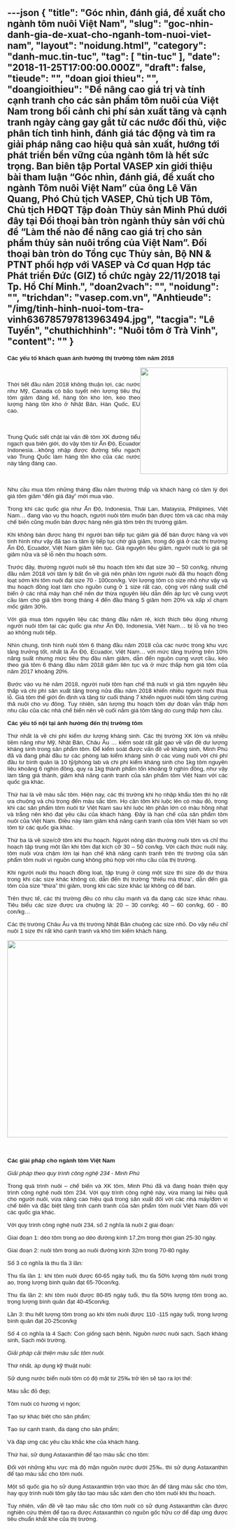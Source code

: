 ---json
{
    "title": "Góc nhìn, đánh giá, đề xuất cho ngành tôm nuôi Việt Nam",
    "slug": "goc-nhin-danh-gia-de-xuat-cho-nganh-tom-nuoi-viet-nam",
    "layout": "noidung.html",
    "category": "danh-muc.tin-tuc",
    "tag": [
        "tin-tuc"
    ],
    "date": "2018-11-25T17:00:00.000Z",
    "draft": false,
    "tieude": "",
    "doan gioi thieu": "",
    "doangioithieu": "Để nâng cao giá trị và tính cạnh tranh cho các sản phẩm tôm nuôi của Việt Nam trong bối cảnh chi phí sản xuất tăng và cạnh tranh ngày càng gay gắt từ các nước đối thủ, việc phân tích tình hình, đánh giá tác động và tìm ra giải pháp nâng cao hiệu quả sản xuất, hướng tới phát triển bền vững của ngành tôm là hết sức trọng. Ban biên tập Portal VASEP xin giới thiệu bài tham luận “Góc nhìn, đánh giá, đề xuất cho ngành Tôm nuôi Việt Nam” của ông Lê Văn Quang, Phó Chủ tịch VASEP, Chủ tịch UB Tôm, Chủ tịch HĐQT Tập đoàn Thủy sản Minh Phú dưới đây tại Đối thoại bàn tròn ngành thủy sản với chủ đề “Làm thế nào để nâng cao giá trị cho sản phẩm thủy sản nuôi trồng của Việt Nam”. Đối thoại bàn tròn do Tổng cục Thủy sản, Bộ NN & PTNT phối hợp với VASEP và Cơ quan Hợp tác Phát triển Đức (GIZ) tổ chức ngày 22/11/2018 tại Tp. Hồ Chí Minh.",
    "doan2vach": "",
    "noidung": "",
    "trichdan": "vasep.com.vn",
    "Anhtieude": "/img/tinh-hinh-nuoi-tom-tra-vinh636785797813963494.jpg",
    "tacgia": "Lê Tuyến",
    "chuthichhinh": "Nuôi tôm ở Trà Vinh",
    "__content__": ""
}
---
<p style="margin-left:0in; margin-right:0in; text-align:justify"><span style="font-size:13px"><span style="color:#1b1b1b"><span style="font-family:Arial"><span style="background-color:#ffffff"><strong><span style="font-size:10pt">C&aacute;c yếu tố kh&aacute;ch quan ảnh hưởng thị trường t&ocirc;m năm 2018</span></strong></span></span></span></span></p>

<p style="margin-left:0in; margin-right:0in; text-align:justify"><span style="font-size:13px"><span style="color:#1b1b1b"><span style="font-family:Arial"><span style="background-color:#ffffff"><img alt="" src="http://vasep.com.vn/Uploads/image/PublicFile/image/Thu/vf18/HT2/Mr%20quang.jpg" style="float:right; height:243px; width:200px" /></span></span></span></span></p>

<p style="margin-left:0in; margin-right:0in; text-align:justify">&nbsp;</p>

<p style="margin-left:0in; margin-right:0in; text-align:justify"><span style="font-size:13px"><span style="color:#1b1b1b"><span style="font-family:Arial"><span style="background-color:#ffffff"><span style="font-size:10pt">Thời tiết đầu năm 2018 kh&ocirc;ng thuận lợi, c&aacute;c nước như Mỹ, Canada c&oacute; b&atilde;o tuyết n&ecirc;n lượng ti&ecirc;u thụ t&ocirc;m giảm đ&aacute;ng kể, h&agrave;ng tồn kho lớn, k&eacute;o theo lượng h&agrave;ng tồn kho ở Nhật Bản, H&agrave;n Quốc, EU cao.</span></span></span></span></span></p>

<p style="margin-left:0in; margin-right:0in; text-align:justify">&nbsp;</p>

<p style="margin-left:0in; margin-right:0in; text-align:justify"><span style="font-size:13px"><span style="color:#1b1b1b"><span style="font-family:Arial"><span style="background-color:#ffffff"><span style="font-size:10pt">Trung Quốc siết chặt lại vấn đề t&ocirc;m XK đường tiểu ngạch qua bi&ecirc;n giới, do vậy t&ocirc;m từ Ấn Độ, Ecuador Indonesia&hellip;kh&ocirc;ng nhập được đường tiểu ngạch v&agrave;o Trung Quốc l&agrave;m h&agrave;ng tồn kho của c&aacute;c nước n&agrave;y tăng đ&aacute;ng cao.</span></span></span></span></span></p>

<p style="margin-left:0in; margin-right:0in; text-align:justify">&nbsp;</p>

<p style="margin-left:0in; margin-right:0in; text-align:justify"><span style="font-size:13px"><span style="color:#1b1b1b"><span style="font-family:Arial"><span style="background-color:#ffffff"><span style="font-size:10pt">Nhu cầu mua t&ocirc;m những th&aacute;ng đầu năm thường thấp v&agrave; kh&aacute;ch h&agrave;ng c&oacute; t&acirc;m l&yacute; đợi gi&aacute; t&ocirc;m giảm &ldquo;đến gi&aacute; đ&aacute;y&rdquo; mới mua v&agrave;o.</span></span></span></span></span></p>

<p style="margin-left:0in; margin-right:0in; text-align:justify"><span style="font-size:13px"><span style="color:#1b1b1b"><span style="font-family:Arial"><span style="background-color:#ffffff"><span style="font-size:10pt">Trong khi c&aacute;c quốc gia như Ấn Độ, Indonesia, Th&aacute;i Lan, Malaysia, Philipines, Việt Nam&hellip; đang v&agrave;o vụ thu hoạch, người nu&ocirc;i t&ocirc;m muốn b&aacute;n được t&ocirc;m v&agrave; c&aacute;c nh&agrave; m&aacute;y chế biến cũng muốn b&aacute;n được h&agrave;ng n&ecirc;n gi&aacute; t&ocirc;m tr&ecirc;n thị trường giảm.</span></span></span></span></span></p>

<p style="margin-left:0in; margin-right:0in; text-align:justify"><span style="font-size:13px"><span style="color:#1b1b1b"><span style="font-family:Arial"><span style="background-color:#ffffff"><span style="font-size:10pt">Khi kh&ocirc;ng b&aacute;n được h&agrave;ng th&igrave; người b&aacute;n tiếp tục giảm gi&aacute; để b&aacute;n được h&agrave;ng v&agrave; với t&igrave;nh h&igrave;nh như vậy đ&atilde; tạo ra t&acirc;m l&yacute; tiếp tục chờ gi&aacute; giảm, trong đ&oacute; gi&aacute; ở c&aacute;c thị trường Ấn Độ, Ecuador, Việt Nam giảm li&ecirc;n tục. Gi&aacute; nguy&ecirc;n liệu giảm, người nu&ocirc;i lo gi&aacute; sẽ giảm nữa v&agrave; sẽ lỗ n&ecirc;n thu hoạch sớm.</span></span></span></span></span></p>

<p style="margin-left:0in; margin-right:0in; text-align:justify"><span style="font-size:13px"><span style="color:#1b1b1b"><span style="font-family:Arial"><span style="background-color:#ffffff"><span style="font-size:10pt">Trước đ&acirc;y, thường người nu&ocirc;i sẽ thu hoạch t&ocirc;m khi đạt size 30 &ndash; 50 con/kg, nhưng đầu năm 2018 với t&acirc;m l&yacute; bất ổn về gi&aacute; n&ecirc;n phần lớn người nu&ocirc;i đ&atilde; thu hoạch đồng loạt sớm khi t&ocirc;m nu&ocirc;i đạt size 70 - 100con/kg. Với lượng t&ocirc;m c&oacute; size nhỏ như vậy v&agrave; thu hoạch đồng loạt l&agrave;m cho nguồn cung ở 1 size rất cao, cộng với năng suất chế biến ở c&aacute;c nh&agrave; m&aacute;y hạn chế n&ecirc;n dư thừa nguy&ecirc;n liệu dẫn đến &aacute;p lực về cung vượt cầu l&agrave;m cho gi&aacute; t&ocirc;m trong th&aacute;ng 4 đến đầu th&aacute;ng 5 giảm hơn 20% v&agrave; xấp xỉ chạm mốc giảm 30%.</span></span></span></span></span></p>

<p style="margin-left:0in; margin-right:0in; text-align:justify"><span style="font-size:13px"><span style="color:#1b1b1b"><span style="font-family:Arial"><span style="background-color:#ffffff"><span style="font-size:10pt">Với gi&aacute; mua t&ocirc;m nguy&ecirc;n liệu c&aacute;c th&aacute;ng đầu năm rẻ, k&iacute;ch th&iacute;ch ti&ecirc;u d&ugrave;ng nhưng người nu&ocirc;i t&ocirc;m tại c&aacute;c quốc gia như Ấn Độ, Indonesia, Việt Nam&hellip; bị lỗ v&agrave; họ treo ao kh&ocirc;ng nu&ocirc;i tiếp.</span></span></span></span></span></p>

<p style="margin-left:0in; margin-right:0in; text-align:justify"><span style="font-size:13px"><span style="color:#1b1b1b"><span style="font-family:Arial"><span style="background-color:#ffffff"><span style="font-size:10pt">Nh&igrave;n chung, t&igrave;nh h&igrave;nh nu&ocirc;i t&ocirc;m 6 th&aacute;ng đầu năm 2018 của c&aacute;c nước trong khu vực tăng trưởng tốt, nhất l&agrave; Ấn Độ, Ecuador, Việt Nam&hellip; với mức tăng trưởng tr&ecirc;n 10% năng suất nhưng mức ti&ecirc;u thụ đầu năm giảm, dẫn đến nguồn cung vượt cầu, k&eacute;o theo gi&aacute; t&ocirc;m 6 th&aacute;ng đầu năm 2018 giảm li&ecirc;n tục v&agrave; ở mức thấp hơn gi&aacute; t&ocirc;m của năm 2017 khoảng 20%.</span></span></span></span></span></p>

<p style="margin-left:0in; margin-right:0in; text-align:justify"><span style="font-size:13px"><span style="color:#1b1b1b"><span style="font-family:Arial"><span style="background-color:#ffffff"><span style="font-size:10pt">Bước v&agrave;o vụ h&egrave; năm 2018, người nu&ocirc;i t&ocirc;m hạn chế thả nu&ocirc;i v&igrave; gi&aacute; t&ocirc;m nguy&ecirc;n liệu thấp v&agrave; chi ph&iacute; sản xuất tăng trong nửa đầu năm 2018 khiến nhiều người nu&ocirc;i thua lỗ. Gi&aacute; t&ocirc;m thế giới ổn định v&agrave; tăng từ cuối th&aacute;ng 7 khiến người nu&ocirc;i t&ocirc;m tăng cường thả nu&ocirc;i cho vụ đ&ocirc;ng. Tuy nhi&ecirc;n, sản lượng thu hoạch t&ocirc;m dự đo&aacute;n vẫn thấp hơn nhu cầu của c&aacute;c nh&agrave; chế biến n&ecirc;n về cuối năm gi&aacute; t&ocirc;m tăng do cung thấp hơn cầu.</span></span></span></span></span></p>

<p style="margin-left:0in; margin-right:0in; text-align:justify"><span style="font-size:13px"><span style="color:#1b1b1b"><span style="font-family:Arial"><span style="background-color:#ffffff"><strong><span style="font-size:10pt">C&aacute;c yếu tố nội tại ảnh hưởng đến thị trường t&ocirc;m</span></strong></span></span></span></span></p>

<p style="margin-left:0in; margin-right:0in; text-align:justify"><span style="font-size:13px"><span style="color:#1b1b1b"><span style="font-family:Arial"><span style="background-color:#ffffff"><span style="font-size:10pt">Thứ nhất l&agrave; về chi ph&iacute; kiểm dư lượng kh&aacute;ng sinh. C&aacute;c thị trường XK lớn v&agrave; nhiều tiềm năng như Mỹ, Nhật Bản, Ch&acirc;u &Acirc;u &hellip; kiểm so&aacute;t rất gắt gao về vấn đề dư lượng kh&aacute;ng sinh trong sản phẩm t&ocirc;m. Để kiểm so&aacute;t được vấn đề về kh&aacute;ng sinh, Minh Ph&uacute; đ&atilde; v&agrave; đang phải đầu tư c&aacute;c ph&ograve;ng lab kiểm kh&aacute;ng sinh ở c&aacute;c v&ugrave;ng nu&ocirc;i với chi ph&iacute; đầu tư b&igrave;nh qu&acirc;n l&agrave; 10 tỷ/ph&ograve;ng lab v&agrave; chi ph&iacute; kiểm kh&aacute;ng sinh cho 1kg t&ocirc;m nguy&ecirc;n liệu khoảng 6 ngh&igrave;n đồng, quy ra 1kg th&agrave;nh phẩm tốn khoảng 9 ngh&igrave;n đồng, như vậy l&agrave;m tăng gi&aacute; th&agrave;nh, giảm khả năng cạnh tranh của sản phẩm t&ocirc;m Việt Nam với c&aacute;c quốc gia kh&aacute;c.</span></span></span></span></span></p>

<p style="margin-left:0in; margin-right:0in; text-align:justify"><span style="font-size:13px"><span style="color:#1b1b1b"><span style="font-family:Arial"><span style="background-color:#ffffff"><span style="font-size:10pt">Thứ hai l&agrave; về m&agrave;u sắc t&ocirc;m. Hiện nay, c&aacute;c thị trường khi họ nhập khẩu t&ocirc;m th&igrave; họ rất ưa chuộng v&agrave; ch&uacute; trọng đến m&agrave;u sắc t&ocirc;m. Họ cần t&ocirc;m khi luộc l&ecirc;n c&oacute; m&agrave;u đỏ, trong khi c&aacute;c sản phẩm t&ocirc;m nu&ocirc;i từ Việt Nam sau khi luộc l&ecirc;n phần lớn c&oacute; m&agrave;u hồng nhạt v&agrave; trắng n&ecirc;n kh&oacute; đạt y&ecirc;u cầu của kh&aacute;ch h&agrave;ng. Đ&acirc;y l&agrave; hạn chế của sản phẩm t&ocirc;m nu&ocirc;i của Việt Nam. Điều n&agrave;y l&agrave;m giảm khả năng cạnh tranh của t&ocirc;m Việt Nam so với t&ocirc;m từ c&aacute;c quốc gia kh&aacute;c.</span></span></span></span></span></p>

<p style="margin-left:0in; margin-right:0in; text-align:justify"><span style="font-size:13px"><span style="color:#1b1b1b"><span style="font-family:Arial"><span style="background-color:#ffffff"><span style="font-size:10pt">Thứ ba l&agrave; về size/cỡ t&ocirc;m khi thu hoạch. Người n&ocirc;ng d&acirc;n thường nu&ocirc;i t&ocirc;m v&agrave; chỉ thu hoạch tập trung một lần khi t&ocirc;m đạt k&iacute;ch cỡ 30 &ndash; 50 con/kg. Với c&aacute;ch thức nu&ocirc;i n&agrave;y, t&ocirc;m nu&ocirc;i vừa chậm lớn lại hạn chế khả năng cạnh tranh tr&ecirc;n thị trường của sản phẩm t&ocirc;m nu&ocirc;i v&igrave; nguồn cung kh&ocirc;ng ph&ugrave; hợp với nhu cầu của thị trường.</span></span></span></span></span></p>

<p style="margin-left:0in; margin-right:0in; text-align:justify"><span style="font-size:13px"><span style="color:#1b1b1b"><span style="font-family:Arial"><span style="background-color:#ffffff"><span style="font-size:10pt">Khi người nu&ocirc;i thu hoạch đồng loạt, tập trung ở c&ugrave;ng một size th&igrave; size đ&oacute; dư thừa trong khi c&aacute;c size kh&aacute;c kh&ocirc;ng c&oacute;, dẫn đến thị trường &ldquo;thiếu m&agrave; thừa&rdquo;, dẫn đến gi&aacute; t&ocirc;m của size &ldquo;thừa&rdquo; th&igrave; giảm, trong khi c&aacute;c size kh&aacute;c lại kh&ocirc;ng c&oacute; để b&aacute;n.</span></span></span></span></span></p>

<p style="margin-left:0in; margin-right:0in; text-align:justify"><span style="font-size:13px"><span style="color:#1b1b1b"><span style="font-family:Arial"><span style="background-color:#ffffff"><span style="font-size:10pt">Tr&ecirc;n thực tế, c&aacute;c thị trường đều c&oacute; nhu cầu mạnh v&agrave; đa dạng c&aacute;c size kh&aacute;c nhau. Ti&ecirc;u biểu c&aacute;c size được ưa chuộng l&agrave;: 20 &ndash; 30 con/kg; 40 &ndash; 60 con/kg, 60 - 80 con/kg&hellip;</span></span></span></span></span></p>

<p style="margin-left:0in; margin-right:0in; text-align:justify"><span style="font-size:13px"><span style="color:#1b1b1b"><span style="font-family:Arial"><span style="background-color:#ffffff"><span style="font-size:10pt">C&aacute;c thị trường Ch&acirc;u &Acirc;u v&agrave; thị trường Nhật Bản chuộng c&aacute;c size nhỏ. Do vậy nếu chỉ nu&ocirc;i 1 size th&igrave; rất kh&oacute; cạnh tranh v&agrave; kh&oacute; t&igrave;m kiếm kh&aacute;ch h&agrave;ng.</span></span></span></span></span></p>

<p style="margin-left:0in; margin-right:0in; text-align:center"><span style="font-size:13px"><span style="color:#1b1b1b"><span style="font-family:Arial"><span style="background-color:#ffffff"><img alt="" src="http://vasep.com.vn/Uploads/image/PublicFile/image/Thu/vf18/HT2/Image-1.jpg" style="height:450px; width:600px" /></span></span></span></span></p>

<p style="margin-left:0in; margin-right:0in; text-align:justify">&nbsp;</p>

<p style="margin-left:0in; margin-right:0in; text-align:justify"><span style="font-size:13px"><span style="color:#1b1b1b"><span style="font-family:Arial"><span style="background-color:#ffffff"><strong><span style="font-size:10pt">C&aacute;c giải ph&aacute;p cho ng&agrave;nh t&ocirc;m Việt Nam</span></strong></span></span></span></span></p>

<p style="margin-left:0in; margin-right:0in; text-align:justify"><span style="font-size:13px"><span style="color:#1b1b1b"><span style="font-family:Arial"><span style="background-color:#ffffff"><em><span style="font-size:10pt">Giải ph&aacute;p theo quy tr&igrave;nh c&ocirc;ng nghệ 234 - Minh Ph&uacute;</span></em></span></span></span></span></p>

<p style="margin-left:0in; margin-right:0in; text-align:justify"><span style="font-size:13px"><span style="color:#1b1b1b"><span style="font-family:Arial"><span style="background-color:#ffffff"><span style="font-size:10pt">Trong qu&aacute; tr&igrave;nh nu&ocirc;i &ndash; chế biến v&agrave; XK t&ocirc;m, Minh Ph&uacute; đ&atilde; v&agrave; đang ho&agrave;n thiện quy tr&igrave;nh c&ocirc;ng nghệ nu&ocirc;i t&ocirc;m 234. Với quy tr&igrave;nh c&ocirc;ng nghệ n&agrave;y, vừa mang lại hiệu quả cho người nu&ocirc;i, vừa n&acirc;ng cao hiệu quả trong sản xuất đối với c&aacute;c nh&agrave; m&aacute;y/đơn vị chế biến v&agrave; đặc biệt tăng t&iacute;nh cạnh tranh của sản phẩm t&ocirc;m nu&ocirc;i Việt Nam đối với c&aacute;c quốc gia kh&aacute;c.</span></span></span></span></span></p>

<p style="margin-left:0in; margin-right:0in; text-align:justify"><span style="font-size:13px"><span style="color:#1b1b1b"><span style="font-family:Arial"><span style="background-color:#ffffff"><span style="font-size:10pt">Với quy tr&igrave;nh c&ocirc;ng nghệ nu&ocirc;i 234, số 2 nghĩa l&agrave; nu&ocirc;i 2 giai đoạn:</span></span></span></span></span></p>

<p style="margin-left:0in; margin-right:0in; text-align:justify"><span style="font-size:13px"><span style="color:#1b1b1b"><span style="font-family:Arial"><span style="background-color:#ffffff"><span style="font-size:10pt">Giai đoạn 1: d&egrave;o t&ocirc;m trong ao d&egrave;o đường k&iacute;nh 17,2m trong thời gian 25-30 ng&agrave;y.</span></span></span></span></span></p>

<p style="margin-left:0in; margin-right:0in; text-align:justify"><span style="font-size:13px"><span style="color:#1b1b1b"><span style="font-family:Arial"><span style="background-color:#ffffff"><span style="font-size:10pt">Giai đoạn 2: nu&ocirc;i t&ocirc;m trong ao nu&ocirc;i đường k&iacute;nh 32m trong 70-80 ng&agrave;y.</span></span></span></span></span></p>

<p style="margin-left:0in; margin-right:0in; text-align:justify"><span style="font-size:13px"><span style="color:#1b1b1b"><span style="font-family:Arial"><span style="background-color:#ffffff"><span style="font-size:10pt">Số 3 c&oacute; nghĩa l&agrave; thu tỉa 3 lần:</span></span></span></span></span></p>

<p style="margin-left:0in; margin-right:0in; text-align:justify"><span style="font-size:13px"><span style="color:#1b1b1b"><span style="font-family:Arial"><span style="background-color:#ffffff"><span style="font-size:10pt">Thu tỉa lần 1: khi t&ocirc;m nu&ocirc;i được 60-65 ng&agrave;y tuổi, thu tỉa 50% lượng t&ocirc;m nu&ocirc;i trong ao, trọng lượng b&igrave;nh qu&acirc;n đạt 65-70con/kg.</span></span></span></span></span></p>

<p style="margin-left:0in; margin-right:0in; text-align:justify"><span style="font-size:13px"><span style="color:#1b1b1b"><span style="font-family:Arial"><span style="background-color:#ffffff"><span style="font-size:10pt">Thu tỉa lần 2: khi t&ocirc;m nu&ocirc;i được 80-85 ng&agrave;y tuổi, thu tỉa 50% lượng t&ocirc;m trong ao, trọng lượng b&igrave;nh qu&acirc;n đạt 40-45con/kg.</span></span></span></span></span></p>

<p style="margin-left:0in; margin-right:0in; text-align:justify"><span style="font-size:13px"><span style="color:#1b1b1b"><span style="font-family:Arial"><span style="background-color:#ffffff"><span style="font-size:10pt">Lần 3: thu hết lượng t&ocirc;m trong ao khi t&ocirc;m nu&ocirc;i được 110 -115 ng&agrave;y tuổi, trọng lượng b&igrave;nh qu&acirc;n đạt 20-25con/kg</span></span></span></span></span></p>

<p style="margin-left:0in; margin-right:0in; text-align:justify"><span style="font-size:13px"><span style="color:#1b1b1b"><span style="font-family:Arial"><span style="background-color:#ffffff"><span style="font-size:10pt">Số 4 c&oacute; nghĩa l&agrave; 4 Sạch: Con giống sạch bệnh, Nguồn nước nu&ocirc;i sạch, Sạch kh&aacute;ng sinh, Sạch m&ocirc;i trường.</span></span></span></span></span></p>

<p style="margin-left:0in; margin-right:0in; text-align:justify"><span style="font-size:13px"><span style="color:#1b1b1b"><span style="font-family:Arial"><span style="background-color:#ffffff"><em><span style="font-size:10pt">Giải ph&aacute;p cải thiện m&agrave;u sắc t&ocirc;m nu&ocirc;i.</span></em></span></span></span></span></p>

<p style="margin-left:0in; margin-right:0in; text-align:justify"><span style="font-size:13px"><span style="color:#1b1b1b"><span style="font-family:Arial"><span style="background-color:#ffffff"><span style="font-size:10pt">Thứ nhất, &aacute;p dụng kỹ thuật nu&ocirc;i:</span></span></span></span></span></p>

<p style="margin-left:0in; margin-right:0in; text-align:justify"><span style="font-size:13px"><span style="color:#1b1b1b"><span style="font-family:Arial"><span style="background-color:#ffffff"><span style="font-size:10pt">Sử dụng nước biển nu&ocirc;i t&ocirc;m c&oacute; độ mặt từ 25&permil; trở l&ecirc;n sẽ tạo ra lợi thế:</span></span></span></span></span></p>

<p style="margin-left:0in; margin-right:0in; text-align:justify"><span style="font-size:13px"><span style="color:#1b1b1b"><span style="font-family:Arial"><span style="background-color:#ffffff"><span style="font-size:10pt">M&agrave;u sắc đỏ đẹp;</span></span></span></span></span></p>

<p style="margin-left:0in; margin-right:0in; text-align:justify"><span style="font-size:13px"><span style="color:#1b1b1b"><span style="font-family:Arial"><span style="background-color:#ffffff"><span style="font-size:10pt">T&ocirc;m nu&ocirc;i c&oacute; hương vị ngon;</span></span></span></span></span></p>

<p style="margin-left:0in; margin-right:0in; text-align:justify"><span style="font-size:13px"><span style="color:#1b1b1b"><span style="font-family:Arial"><span style="background-color:#ffffff"><span style="font-size:10pt">Tạo sự kh&aacute;c biệt cho sản phẩm;</span></span></span></span></span></p>

<p style="margin-left:0in; margin-right:0in; text-align:justify"><span style="font-size:13px"><span style="color:#1b1b1b"><span style="font-family:Arial"><span style="background-color:#ffffff"><span style="font-size:10pt">Tạo sự cạnh tranh, đa dạng cho sản phẩm;</span></span></span></span></span></p>

<p style="margin-left:0in; margin-right:0in; text-align:justify"><span style="font-size:13px"><span style="color:#1b1b1b"><span style="font-family:Arial"><span style="background-color:#ffffff"><span style="font-size:10pt">V&agrave; đ&aacute;p ứng c&aacute;c y&ecirc;u cầu khắc khe của kh&aacute;ch h&agrave;ng.</span></span></span></span></span></p>

<p style="margin-left:0in; margin-right:0in; text-align:justify"><span style="font-size:13px"><span style="color:#1b1b1b"><span style="font-family:Arial"><span style="background-color:#ffffff"><span style="font-size:10pt">Thứ hai, sử dụng Astaxanthin để tạo m&agrave;u sắc cho t&ocirc;m:</span></span></span></span></span></p>

<p style="margin-left:0in; margin-right:0in; text-align:justify"><span style="font-size:13px"><span style="color:#1b1b1b"><span style="font-family:Arial"><span style="background-color:#ffffff"><span style="font-size:10pt">Đối với những khu vực m&agrave; độ mặn nguồn nước dưới 25&permil;, th&igrave; sử dụng Astaxanthin để tạo m&agrave;u sắc cho t&ocirc;m nu&ocirc;i.</span></span></span></span></span></p>

<p style="margin-left:0in; margin-right:0in; text-align:justify"><span style="font-size:13px"><span style="color:#1b1b1b"><span style="font-family:Arial"><span style="background-color:#ffffff"><span style="font-size:10pt">Một số quốc gia họ sử dụng Astaxanthin trộn v&agrave;o thức ăn để tăng m&agrave;u sắc cho t&ocirc;m, hay quy tr&igrave;nh nu&ocirc;i t&ocirc;m g&acirc;y tảo tạo m&agrave;u sắc x&aacute;m đen cho t&ocirc;m nu&ocirc;i khi thu hoach.</span></span></span></span></span></p>

<p style="margin-left:0in; margin-right:0in; text-align:justify"><span style="font-size:13px"><span style="color:#1b1b1b"><span style="font-family:Arial"><span style="background-color:#ffffff"><span style="font-size:10pt">Tuy nhi&ecirc;n, vấn đề về tạo m&agrave;u sắc cho t&ocirc;m nu&ocirc;i c&oacute; sử dụng Astaxanthin cần được nghi&ecirc;n cứu th&ecirc;m để tạo ra được Astaxanthin c&oacute; nguồn gốc hữu cơ để đ&aacute;p ứng được ti&ecirc;u chuẩn khắt khe của thị trường.</span></span></span></span></span></p>
